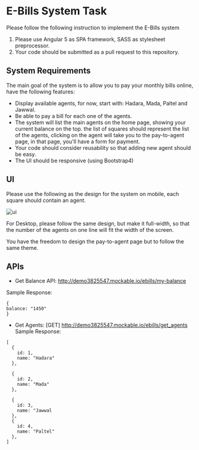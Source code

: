 # E-Bills System Task

Please follow the following instruction to implement the E-Bills system

1. Please use Angular 5 as SPA framework, SASS as stylesheet preprocessor.
1. Your code should be submitted as a pull request to this repository.

## System Requirements
The main goal of the system is to allow you to pay your monthly bills online, have the following features:

  - Display available agents, for now, start with: Hadara, Mada, Paltel and Jawwal.
  - Be able to pay a bill for each one of the agents.
  - The system will list the main agents on the home page, showing your current balance on the top. the list of squares should represent the list of the agents, clicking on the agent will take you to the pay-to-agent page, in that page, you'll have a form for payment.
  - Your code should consider reusability so that adding new agent should be easy.
  - The UI should be responsive (using Bootstrap4)

## UI
Please use the following as the design for the system on mobile, each square should contain an agent.

![ui](https://image.ibb.co/m4Tae9/ebills.png)

For Desktop, please follow the same design, but make it full-width, so that the number of the agents on one line will fit the width of the screen.

You have the freedom to design the pay-to-agent page but to follow the same theme.


## APIs

- Get Balance API: http://demo3825547.mockable.io/ebills/my-balance

Sample Response:
```
{
balance: "1450"
}
```

- Get Agents: [GET] http://demo3825547.mockable.io/ebills/get_agents
Sample Response:
```
[
  {
    id: 1,
    name: "Hadara"
  },
  
  {
    id: 2,
    name: "Mada"
  },
  
  {
    id: 3,
    name: "Jawwal
  },
  {
    id: 4,
    name: "Paltel"
  },
]
```
